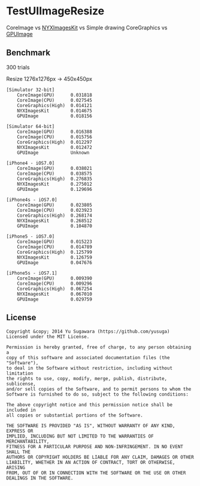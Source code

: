 TestUIImageResize
======================

CoreImage vs [NYXImagesKit](https://github.com/Nyx0uf/NYXImagesKit) vs Simple drawing CoreGraphics vs [GPUImage](https://github.com/BradLarson/GPUImage)

Benchmark
---
300 trials

Resize 1276x1276px -> 450x450px

    [Simulator 32-bit]
        CoreImage(GPU) 		0.031818
        CoreImage(CPU) 		0.027545
        CoreGraphics(High) 	0.014121
        NYXImagesKit 		0.014675
        GPUImage 			0.018156

    [Simulator 64-bit]
        CoreImage(GPU) 		0.016388
        CoreImage(CPU) 		0.015756
        CoreGraphics(High) 	0.012297
        NYXImagesKit 		0.012472
        GPUImage 			Unknown

    [iPhone4 - iOS7.0]
        CoreImage(GPU) 		0.038021
        CoreImage(CPU) 		0.038575
        CoreGraphics(High) 	0.276835
        NYXImagesKit 		0.275012
        GPUImage 			0.129696
        
    [iPhone4s - iOS7.0]
        CoreImage(GPU) 		0.023805
        CoreImage(CPU) 		0.023923
        CoreGraphics(High) 	0.268174
        NYXImagesKit 		0.268512
        GPUImage 			0.104870

    [iPhone5 - iOS7.0]
        CoreImage(GPU) 		0.015223
        CoreImage(CPU) 		0.014789
        CoreGraphics(High) 	0.125799
        NYXImagesKit 		0.126759
        GPUImage 			0.047676

    [iPhone5s - iOS7.1]
        CoreImage(GPU) 		0.009390
        CoreImage(CPU) 		0.009296
        CoreGraphics(High) 	0.067254
        NYXImagesKit 		0.067010
        GPUImage 			0.029759

License
----------
    Copyright &copy; 2014 Yu Sugawara (https://github.com/yusuga)
    Licensed under the MIT License.

    Permission is hereby granted, free of charge, to any person obtaining a 
    copy of this software and associated documentation files (the "Software"),
    to deal in the Software without restriction, including without limitation
    the rights to use, copy, modify, merge, publish, distribute, sublicense,
    and/or sell copies of the Software, and to permit persons to whom the
    Software is furnished to do so, subject to the following conditions:
    
    The above copyright notice and this permission notice shall be included in
    all copies or substantial portions of the Software.

    THE SOFTWARE IS PROVIDED "AS IS", WITHOUT WARRANTY OF ANY KIND, EXPRESS OR 
    IMPLIED, INCLUDING BUT NOT LIMITED TO THE WARRANTIES OF MERCHANTABILITY,
    FITNESS FOR A PARTICULAR PURPOSE AND NON-INFRINGEMENT. IN NO EVENT SHALL THE
    AUTHORS OR COPYRIGHT HOLDERS BE LIABLE FOR ANY CLAIM, DAMAGES OR OTHER
    LIABILITY, WHETHER IN AN ACTION OF CONTRACT, TORT OR OTHERWISE, ARISING
    FROM, OUT OF OR IN CONNECTION WITH THE SOFTWARE OR THE USE OR OTHER
    DEALINGS IN THE SOFTWARE.
